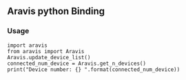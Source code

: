 ## Aravis python Binding

### Usage
```
import aravis
from aravis import Aravis
Aravis.update_device_list()
connected_num_device = Aravis.get_n_devices()
print("Device number: {} ".format(connected_num_device))
```
